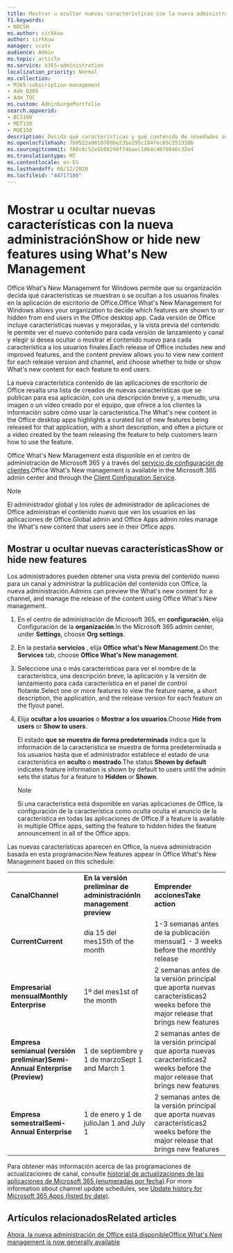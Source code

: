 ```yaml
---
title: Mostrar u ocultar nuevas características con la nueva administración
f1.keywords:
- NOCSH
ms.author: sirkkuw
author: sirkkuw
manager: scotv
audience: Admin
ms.topic: article
ms.service: o365-administration
localization_priority: Normal
ms.collection:
- M365-subscription-management
- Adm_O365
- Adm_TOC
ms.custom: AdminSurgePortfolio
search.appverid:
- BCS160
- MET150
- MOE150
description: Decida qué características y qué contenido de novedades se muestran o se ocultan a los usuarios finales en la oficina What's New Management for Office Desktop apps.
ms.openlocfilehash: 7b9522a901078d6e235e295c184fec65c251338b
ms.sourcegitcommit: f80c6c52e5b08290f74baec1d64c4070046c32e4
ms.translationtype: MT
ms.contentlocale: es-ES
ms.lasthandoff: 06/12/2020
ms.locfileid: "44717180"
---
```

# <a name="show-or-hide-new-features-using-whats-new-management"></a><span data-ttu-id="d785e-103">Mostrar u ocultar nuevas características con la nueva administración</span><span class="sxs-lookup"><span data-stu-id="d785e-103">Show or hide new features using What's New Management</span></span>

<span data-ttu-id="d785e-104">Office What's New Management for Windows permite que su organización decida qué características se muestran o se ocultan a los usuarios finales en la aplicación de escritorio de Office.</span><span class="sxs-lookup"><span data-stu-id="d785e-104">Office What's New Management for Windows allows your organization to decide which features are shown to or hidden from end users in the Office desktop app.</span></span> <span data-ttu-id="d785e-105">Cada versión de Office incluye características nuevas y mejoradas, y la vista previa del contenido le permite ver el nuevo contenido para cada versión de lanzamiento y canal y elegir si desea ocultar o mostrar el contenido nuevo para cada característica a los usuarios finales.</span><span class="sxs-lookup"><span data-stu-id="d785e-105">Each release of Office includes new and improved features, and the content preview allows you to view new content for each release version and channel, and choose whether to hide or show What's new content for each feature to end users.</span></span> 

<span data-ttu-id="d785e-106">La nueva característica contenido de las aplicaciones de escritorio de Office resalta una lista de creados de nuevas características que se publican para esa aplicación, con una descripción breve y, a menudo, una imagen o un vídeo creado por el equipo, que ofrece a los clientes la información sobre cómo usar la característica.</span><span class="sxs-lookup"><span data-stu-id="d785e-106">The What's new content in the Office desktop apps highlights a curated list of new features being released for that application, with a short description, and often a picture or a video created by the team releasing the feature to help customers learn how to use the feature.</span></span> 

<span data-ttu-id="d785e-107">Office What's New Management está disponible en el centro de administración de Microsoft 365 y a través del [servicio de configuración de clientes](https://config.office.com).</span><span class="sxs-lookup"><span data-stu-id="d785e-107">Office What's New management is available in the Microsoft 365 admin center and through the [Client Configuration Service](https://config.office.com).</span></span>

> [!NOTE]
> <span data-ttu-id="d785e-108">El administrador global y los roles de administrador de aplicaciones de Office administran el contenido nuevo que ven los usuarios en las aplicaciones de Office.</span><span class="sxs-lookup"><span data-stu-id="d785e-108">Global admin and Office Apps admin roles manage the What's new content that users see in their Office apps.</span></span>

##  <a name="show-or-hide-new-features"></a><span data-ttu-id="d785e-109">Mostrar u ocultar nuevas características</span><span class="sxs-lookup"><span data-stu-id="d785e-109">Show or hide new features</span></span> 

<span data-ttu-id="d785e-110">Los administradores pueden obtener una vista previa del contenido nuevo para un canal y administrar la publicación del contenido con Office, la nueva administración.</span><span class="sxs-lookup"><span data-stu-id="d785e-110">Admins can preview the What's new content for a channel, and manage the release of the content using Office What's New management.</span></span>

1. <span data-ttu-id="d785e-111">En el centro de administración de Microsoft 365, en **configuración**, elija Configuración de la **organización**.</span><span class="sxs-lookup"><span data-stu-id="d785e-111">In the Microsoft 365 admin center, under **Settings**, choose **Org settings**.</span></span>

2. <span data-ttu-id="d785e-112">En la pestaña **servicios** , elija **Office what's New Management**.</span><span class="sxs-lookup"><span data-stu-id="d785e-112">On the **Services** tab, choose **Office What's New management**.</span></span>

3. <span data-ttu-id="d785e-113">Seleccione una o más características para ver el nombre de la característica, una descripción breve, la aplicación y la versión de lanzamiento para cada característica en el panel de control flotante.</span><span class="sxs-lookup"><span data-stu-id="d785e-113">Select one or more features to view the feature name, a short description, the application, and the release version for each feature on the flyout panel.</span></span>

4. <span data-ttu-id="d785e-114">Elija **ocultar a los usuarios** o **Mostrar a los usuarios**.</span><span class="sxs-lookup"><span data-stu-id="d785e-114">Choose **Hide from users** or **Show to users**.</span></span>  

    <span data-ttu-id="d785e-115">El estado **que se muestra de forma predeterminada** indica que la información de la característica se muestra de forma predeterminada a los usuarios hasta que el administrador establece el estado de una característica en **oculto** o **mostrado**.</span><span class="sxs-lookup"><span data-stu-id="d785e-115">The status **Shown by default** indicates feature information is shown by default to users until the admin sets the status for a feature to **Hidden** or **Shown**.</span></span>  

    > [!NOTE]
    > <span data-ttu-id="d785e-116">Si una característica está disponible en varias aplicaciones de Office, la configuración de la característica como oculta oculta el anuncio de la característica en todas las aplicaciones de Office.</span><span class="sxs-lookup"><span data-stu-id="d785e-116">If a feature is available in multiple Office apps, setting the feature to hidden hides the feature announcement in all of the Office apps.</span></span>

<span data-ttu-id="d785e-117">Las nuevas características aparecen en Office, la nueva administración basada en esta programación:</span><span class="sxs-lookup"><span data-stu-id="d785e-117">New features appear in Office What's New Management based on this schedule:</span></span>

||||
|:-----|:-----|:-----|
|<span data-ttu-id="d785e-118">**Canal**</span><span class="sxs-lookup"><span data-stu-id="d785e-118">**Channel**</span></span> <br/> |<span data-ttu-id="d785e-119">**En la versión preliminar de administración**</span><span class="sxs-lookup"><span data-stu-id="d785e-119">**In management preview**</span></span> <br/> |<span data-ttu-id="d785e-120">**Emprender acciones**</span><span class="sxs-lookup"><span data-stu-id="d785e-120">**Take action**</span></span> <br/> |
|<span data-ttu-id="d785e-121">**Current**</span><span class="sxs-lookup"><span data-stu-id="d785e-121">**Current**</span></span> <br/> |<span data-ttu-id="d785e-122">día 15 del mes</span><span class="sxs-lookup"><span data-stu-id="d785e-122">15th of the month</span></span>  <br/> |<span data-ttu-id="d785e-123">1-3 semanas antes de la publicación mensual</span><span class="sxs-lookup"><span data-stu-id="d785e-123">1 - 3 weeks before the monthly release</span></span> <br/> |
|<span data-ttu-id="d785e-124">**Empresarial mensual**</span><span class="sxs-lookup"><span data-stu-id="d785e-124">**Monthly Enterprise**</span></span> <br/> |<span data-ttu-id="d785e-125">1º del mes</span><span class="sxs-lookup"><span data-stu-id="d785e-125">1st of the month</span></span>  <br/> |<span data-ttu-id="d785e-126">2 semanas antes de la versión principal que aporta nuevas características</span><span class="sxs-lookup"><span data-stu-id="d785e-126">2 weeks before the major release that brings new features</span></span> |
|<span data-ttu-id="d785e-127">**Empresa semianual (versión preliminar)**</span><span class="sxs-lookup"><span data-stu-id="d785e-127">**Semi-Annual Enterprise (Preview)**</span></span> <br/> |<span data-ttu-id="d785e-128">1 de septiembre y 1 de marzo</span><span class="sxs-lookup"><span data-stu-id="d785e-128">Sept 1 and March 1</span></span> <br/> | <span data-ttu-id="d785e-129">2 semanas antes de la versión principal que aporta nuevas características</span><span class="sxs-lookup"><span data-stu-id="d785e-129">2 weeks before the major release that brings new features</span></span>|
|<span data-ttu-id="d785e-130">**Empresa semestral**</span><span class="sxs-lookup"><span data-stu-id="d785e-130">**Semi-Annual Enterprise**</span></span> <br/> |<span data-ttu-id="d785e-131">1 de enero y 1 de julio</span><span class="sxs-lookup"><span data-stu-id="d785e-131">Jan 1 and July 1</span></span> <br/> | <span data-ttu-id="d785e-132">2 semanas antes de la versión principal que aporta nuevas características</span><span class="sxs-lookup"><span data-stu-id="d785e-132">2 weeks before the major release that brings new features</span></span><br/> |

<span data-ttu-id="d785e-133">Para obtener más información acerca de las programaciones de actualizaciones de canal, consulte [historial de actualizaciones de las aplicaciones de Microsoft 365 (enumeradas por fecha)](https://docs.microsoft.com/officeupdates/update-history-microsoft365-apps-by-date).</span><span class="sxs-lookup"><span data-stu-id="d785e-133">For more information about channel update schedules, see [Update history for Microsoft 365 Apps (listed by date)](https://docs.microsoft.com/officeupdates/update-history-microsoft365-apps-by-date).</span></span>

## <a name="related-articles"></a><span data-ttu-id="d785e-134">Artículos relacionados</span><span class="sxs-lookup"><span data-stu-id="d785e-134">Related articles</span></span>

[<span data-ttu-id="d785e-135">Ahora, la nueva administración de Office está disponible</span><span class="sxs-lookup"><span data-stu-id="d785e-135">Office What's New management is now generally available</span></span>](https://techcommunity.microsoft.com/t5/microsoft-365-blog/office-what-s-new-management-is-now-generally-available/ba-p/1179954)